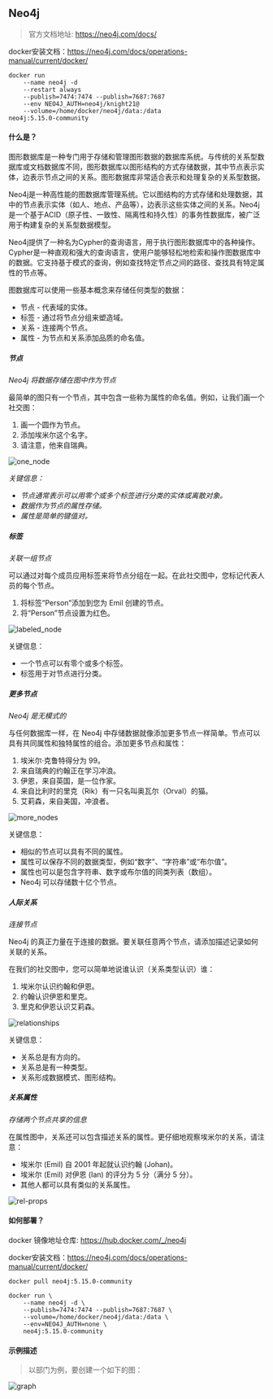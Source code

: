 ## Neo4j

> 官方文档地址: https://neo4j.com/docs/



docker安装文档：https://neo4j.com/docs/operations-manual/current/docker/

```shell
docker run 
    --name neo4j -d 
    --restart always 
    --publish=7474:7474 --publish=7687:7687
    --env NEO4J_AUTH=neo4j/knight21@ 
    --volume=/home/docker/neo4j/data:/data 
neo4j:5.15.0-community
```


#### 什么是？

图形数据库是一种专门用于存储和管理图形数据的数据库系统。与传统的关系型数据库或文档数据库不同，图形数据库以图形结构的方式存储数据，其中节点表示实体，边表示节点之间的关系。图形数据库非常适合表示和处理复杂的关系型数据。

Neo4j是一种高性能的图数据库管理系统。它以图结构的方式存储和处理数据，其中的节点表示实体（如人、地点、产品等），边表示这些实体之间的关系。Neo4j是一个基于ACID（原子性、一致性、隔离性和持久性）的事务性数据库，被广泛用于构建复杂的关系型数据模型。

Neo4j提供了一种名为Cypher的查询语言，用于执行图形数据库中的各种操作。Cypher是一种直观和强大的查询语言，使用户能够轻松地检索和操作图数据库中的数据。它支持基于模式的查询，例如查找特定节点之间的路径、查找具有特定属性的节点等。

图数据库可以使用一些基本概念来存储任何类型的数据：

- 节点 - 代表域的实体。
- 标签 - 通过将节点分组来塑造域。
- 关系 - 连接两个节点。
- 属性 - 为节点和关系添加品质的命名值。



##### 节点

*Neo4j 将数据存储在图中作为节点*

最简单的图只有一个节点，其中包含一些称为属性的命名值。例如，让我们画一个社交图：

1. 画一个圆作为节点。
2. 添加埃米尔这个名字。
3. 请注意，他来自瑞典。

![one_node](https://knight-img.oss-cn-beijing.aliyuncs.com/544e831f14d411eebe3628d0eaa3d234.png)

*关键信息：*

- *节点通常表示可以用零个或多个标签进行分类的实体或离散对象。*
- *数据作为节点的属性存储。*
- *属性是简单的键值对。*



##### 标签

*关联一组节点*

可以通过对每个成员应用标签来将节点分组在一起。在此社交图中，您标记代表人员的每个节点。

1. 将标签“Person”添加到您为 Emil 创建的节点。
2. 将“Person”节点设置为红色。

![labeled_node](https://knight-img.oss-cn-beijing.aliyuncs.com/56da951c14d411ee9fbb28d0eaa3d234.png)

关键信息：

- 一个节点可以有零个或多个标签。
- 标签用于对节点进行分类。



##### 更多节点

*Neo4j 是无模式的*

与任何数据库一样，在 Neo4j 中存储数据就像添加更多节点一样简单。节点可以具有共同属性和独特属性的组合。添加更多节点和属性：

1. 埃米尔·克鲁特得分为 99。
2. 来自瑞典的约翰正在学习冲浪。
3. 伊恩，来自英国，是一位作家。
4. 来自比利时的里克（Rik）有一只名叫奥瓦尔（Orval）的猫。
5. 艾莉森，来自美国，冲浪者。

![more_nodes](https://knight-img.oss-cn-beijing.aliyuncs.com/5997bd9814d411ee812a28d0eaa3d234.png)

关键信息：

- 相似的节点可以具有不同的属性。
- 属性可以保存不同的数据类型，例如“数字”、“字符串”或“布尔值”。
- 属性也可以是包含字符串、数字或布尔值的同类列表（数组）。
- Neo4j 可以存储数十亿个节点。



##### 人际关系

*连接节点*

Neo4j 的真正力量在于连接的数据。要关联任意两个节点，请添加描述记录如何关联的关系。

在我们的社交图中，您可以简单地说谁认识（关系类型认识）谁：

1. 埃米尔认识约翰和伊恩。
2. 约翰认识伊恩和里克。
3. 里克和伊恩认识艾莉森。

![relationships](https://knight-img.oss-cn-beijing.aliyuncs.com/5bd2312e14d411eea46528d0eaa3d234.png)

关键信息：

- 关系总是有方向的。
- 关系总是有一种类型。
- 关系形成数据模式、图形结构。



##### 关系属性

*存储两个节点共享的信息*

在属性图中，关系还可以包含描述关系的属性。更仔细地观察埃米尔的关系，请注意：

- 埃米尔 (Emil) 自 2001 年起就认识约翰 (Johan)。
- 埃米尔 (Emil) 对伊恩 (Ian) 的评分为 5 分（满分 5 分）。
- 其他人都可以具有类似的关系属性。

![rel-props](https://knight-img.oss-cn-beijing.aliyuncs.com/5f82dfdb14d411eeacb928d0eaa3d234.png)





#### 如何部署？

docker 镜像地址仓库:  https://hub.docker.com/_/neo4j

docker安装文档：https://neo4j.com/docs/operations-manual/current/docker/

```shell
docker pull neo4j:5.15.0-community
```

```shell
docker run \
    --name neo4j -d \
    --publish=7474:7474 --publish=7687:7687 \
    --volume=/home/docker/neo4j/data:/data \
    --env=NEO4J_AUTH=none \
    neo4j:5.15.0-community  
```



#### 示例描述

> 以部门为例，要创建一个如下的图：

![graph](https://knight-img.oss-cn-beijing.aliyuncs.com/2fb0f3d614d411eeafcc28d0eaa3d234.png)

